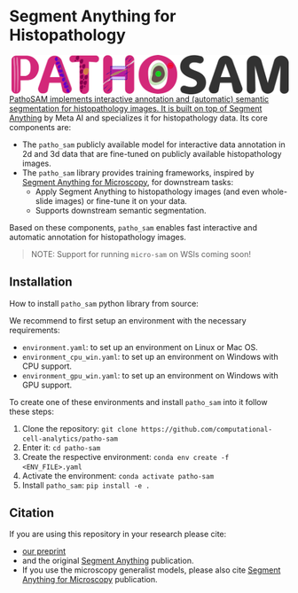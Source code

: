 # Segment Anything for Histopathology

<a href="https://github.com/computational-cell-analytics/patho-sam"><img src="docs/logos/logo.png" width="500" align="right">

PathoSAM implements interactive annotation and (automatic) semantic segmentation for histopathology images. It is built on top of [Segment Anything](https://segment-anything.com/) by Meta AI and specializes it for histopathology data. Its core components are:
- The `patho_sam` publicly available model for interactive data annotation in 2d and 3d data that are fine-tuned on publicly available histopathology images.
- The `patho_sam` library provides training frameworks, inspired by [Segment Anything for Microscopy](https://computational-cell-analytics.github.io/micro-sam/micro_sam.html), for downstream tasks:
    - Apply Segment Anything to histopathology images (and even whole-slide images) or fine-tune it on your data.
    - Supports downstream semantic segmentation.

Based on these components, `patho_sam` enables fast interactive and automatic annotation for histopathology images.

> NOTE: Support for running `micro-sam` on WSIs coming soon!

## Installation

How to install `patho_sam` python library from source:

We recommend to first setup an environment with the necessary requirements:

- `environment.yaml`: to set up an environment on Linux or Mac OS.
- `environment_cpu_win.yaml`: to set up an environment on Windows with CPU support.
- `environment_gpu_win.yaml`: to set up an environment on Windows with GPU support.

To create one of these environments and install `patho_sam` into it follow these steps:

1. Clone the repository: `git clone https://github.com/computational-cell-analytics/patho-sam`
2. Enter it: `cd patho-sam`
3. Create the respective environment: `conda env create -f <ENV_FILE>.yaml`
4. Activate the environment: `conda activate patho-sam`
5. Install `patho_sam`: `pip install -e .`

## Citation

If you are using this repository in your research please cite:
- [our preprint](TODO)
- and the original [Segment Anything](https://arxiv.org/abs/2304.02643) publication.
- If you use the microscopy generalist models, please also cite [Segment Anything for Microscopy](https://doi.org/10.1101/2023.08.21.554208) publication.
